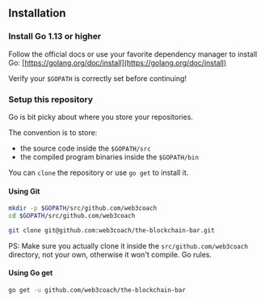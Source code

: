 ## Installation

### Install Go 1.13 or higher
Follow the official docs or use your favorite dependency manager
to install Go: [https://golang.org/doc/install](https://golang.org/doc/install)

Verify your `$GOPATH` is correctly set before continuing!

### Setup this repository

Go is bit picky about where you store your repositories.

The convention is to store:
- the source code inside the `$GOPATH/src`
- the compiled program binaries inside the `$GOPATH/bin`

You can `clone` the repository or use `go get` to install it.

#### Using Git
```bash
mkdir -p $GOPATH/src/github.com/web3coach
cd $GOPATH/src/github.com/web3coach

git clone git@github.com:web3coach/the-blockchain-bar.git
```

PS: Make sure you actually clone it inside the `src/github.com/web3coach` directory, not your own, otherwise it won't compile. Go rules.

#### Using Go get
```bash
go get -u github.com/web3coach/the-blockchain-bar
```